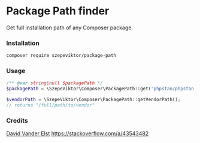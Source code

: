 # Package Path finder

Get full installation path of any Composer package.

### Installation

```bash
composer require szepeviktor/package-path
```

### Usage

```php
/** @var string|null $packagePath */
$packagePath = \SzepeViktor\Composer\PackagePath::get('phpstan/phpstan');

$vendorPath = \SzepeViktor\Composer\PackagePath::getVendorPath();
// returns "/full/path/to/vendor"
```

### Credits

[David Vander Elst](https://github.com/david-vde) https://stackoverflow.com/a/43543482
